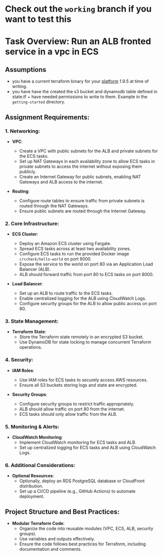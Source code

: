 # Check out the `working` branch if you want to test this
# Task Overview: Run an ALB fronted service in a vpc in ECS

## Assumptions
* you have a current terraform binary for your [platform](https://developer.hashicorp.com/terraform/install) 1.9.5 at time of writing. 
* you have have the created the s3 bucket and dynamodb table defined in state.tf + have needed permissions to write to them. Example in the `getting-started` directory. 

## Assignment Requirements:

### 1. Networking:
- **VPC**:
  - Create a VPC with public subnets for the ALB and private subnets for the ECS tasks.
  - Set up NAT Gateways in each availability zone to allow ECS tasks in private subnets to access the internet without exposing them publicly.
  - Create an Internet Gateway for public subnets, enabling NAT Gateways and ALB access to the internet.

- **Routing**:
  - Configure route tables to ensure traffic from private subnets is routed through the NAT Gateways.
  - Ensure public subnets are routed through the Internet Gateway.

### 2. Core Infrastructure:
- **ECS Cluster**:
  - Deploy an Amazon ECS cluster using Fargate.
  - Spread ECS tasks across at least two availability zones.
  - Configure ECS tasks to run the provided Docker image `crccheck/hello-world` on port 8000.
  - Expose the service to the world on port 80 via an Application Load Balancer (ALB).
  - ALB should forward traffic from port 80 to ECS tasks on port 8000.
  
- **Load Balancer**:
  - Set up an ALB to route traffic to the ECS tasks.
  - Enable centralized logging for the ALB using CloudWatch Logs.
  - Configure security groups for the ALB to allow public access on port 80.

### 3. State Management:
- **Terraform State**:
  - Store the Terraform state remotely in an encrypted S3 bucket.
  - Use DynamoDB for state locking to manage concurrent Terraform operations.

### 4. Security:
- **IAM Roles**:
  - Use IAM roles for ECS tasks to securely access AWS resources.
  - Ensure all S3 buckets storing logs and state are encrypted.

- **Security Groups**:
  - Configure security groups to restrict traffic appropriately.
  - ALB should allow traffic on port 80 from the internet.
  - ECS tasks should only allow traffic from the ALB.

### 5. Monitoring & Alerts:
- **CloudWatch Monitoring**:
  - Implement CloudWatch monitoring for ECS tasks and ALB.
  - Set up centralized logging for ECS tasks and ALB using CloudWatch Logs.

### 6. Additional Considerations:
- **Optional Resources**:
  - Optionally, deploy an RDS PostgreSQL database or CloudFront distribution.
  - Set up a CI/CD pipeline (e.g., GitHub Actions) to automate deployment.

## Project Structure and Best Practices:
- **Modular Terraform Code**:
  - Organize the code into reusable modules (VPC, ECS, ALB, security groups).
  - Use variables and outputs effectively.
  - Ensure the code follows best practices for Terraform, including documentation and comments.
